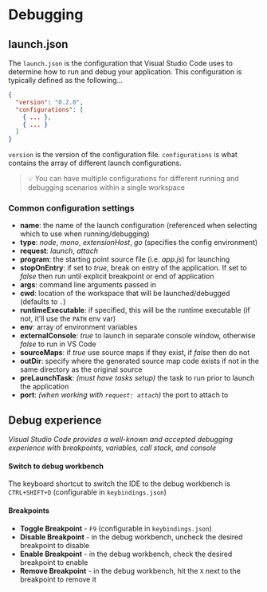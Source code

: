# Debugging

## launch.json

The `launch.json` is the configuration that Visual Studio Code uses to determine how to run and debug your application.  This configuration is typically defined as the following...

```json
{
  "version": "0.2.0",
  "configurations": [
    { ... },
    { ... }
  ]
}
```

`version` is the version of the configuration file.  `configurations` is what contains the array of different launch configurations.

> :bulb: You can have multiple configurations for different running and debugging scenarios within a single workspace

### Common configuration settings

- **name**: the name of the launch configuration (referenced when selecting which to use when running/debugging)
- **type**: *node*, *mono*, *extensionHost*, *go* (specifies the config environment)
- **request**: *launch*, *attach*
- **program**: the starting point source file (i.e. *app.js*) for launching
- **stopOnEntry**: if set to *true*, break on entry of the application. If set to *false* then run until explicit breakpoint or end of application
- **args**: command line arguments passed in
- **cwd**: location of the workspace that will be launched/debugged (defaults to `.`)
- **runtimeExecutable**: if specified, this will be the runtime executable (if not, it'll use the `PATH` env var)
- **env**: array of environment variables
- **externalConsole**: *true* to launch in separate console window, otherwise *false* to run in VS Code
- **sourceMaps**: if *true* use source maps if they exist, if *false* then do not
- **outDir**: specify where the generated source map code exists if not in the same directory as the original source
- **preLaunchTask**: *(must have tasks setup)* the task to run prior to launch the application
- **port**: *(when working with `request: attach`)* the port to attach to

## Debug experience

*Visual Studio Code provides a well-known and accepted debugging experience with breakpoints, variables, call stack, and console*

#### Switch to debug workbench

The keyboard shortcut to switch the IDE to the debug workbench is `CTRL+SHIFT+D` (configurable in `keybindings.json`)

#### Breakpoints

- **Toggle Breakpoint** - `F9` (configurable in `keybindings.json`)
- **Disable Breakpoint** - in the debug workbench, uncheck the desired breakpoint to disable
- **Enable Breakpoint** - in the debug workbench, check the desired breakpoint to enable
- **Remove Breakpoint** - in the debug workbench, hit the `X` next to the breakpoint to remove it